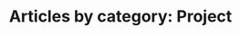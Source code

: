 ---
layout: blog_by_category
title: 'Articles by category: Project'
category: project
permalink: /blog/category/project/

---